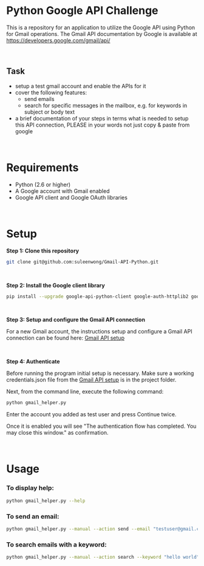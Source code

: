 # Python Google API Challenge

This is a repository for an application to utilize the Google API using Python for Gmail operations. The Gmail API documentation by Google is available at https://developers.google.com/gmail/api/

<br>

## Task
- setup a test gmail account and enable the APIs for it
- cover the following features:
    - send emails
    - search for specific messages in the mailbox, e.g. for keywords in subject or body text
- a brief documentation of your steps in terms what is needed to setup this API connection, PLEASE in your words not just copy & paste from google

<br>

# Requirements

- Python (2.6 or higher)
- A Google account with Gmail enabled
- Google API client and Google OAuth libraries

<br>


# Setup

**Step 1: Clone this repository**
```zsh
git clone git@github.com:suleenwong/Gmail-API-Python.git
```

<br>

**Step 2: Install the Google client library**
```zsh
pip install --upgrade google-api-python-client google-auth-httplib2 google-auth-oauthlib
```

<br>

**Step 3: Setup and configure the Gmail API connection**

For a new Gmail account, the instructions setup and configure a Gmail API connection can be found here: [Gmail API setup](GmailAPI.md)

<br>

**Step 4: Authenticate**

Before running the program initial setup is necessary. Make sure a working credentials.json file from the [Gmail API setup](GmailAPI.md) is in the project folder. 

Next, from the command line, execute the following command:
<br>
```zsh
python gmail_helper.py
```

Enter the account you added as test user and press Continue twice.

Once it is enabled you will see "The authentication flow has completed. You may close this window." as confirmation.

<br>

# Usage


### To display help:
```zsh
python gmail_helper.py --help
```

### To send an email:
```zsh
python gmail_helper.py --manual --action send --email "testuser@gmail.com" --subject "galaxy" --body "hello universe"
```

### To search emails with a keyword:
```zsh
python gmail_helper.py --manual --action search --keyword "hello world" 
```